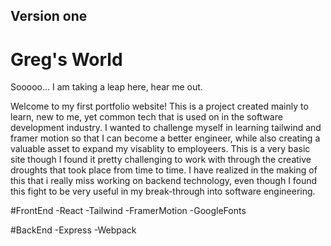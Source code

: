 ## Version one

# Greg's World
Sooooo... I am taking a leap here, hear me out.

Welcome to my first portfolio website! 
This is a project created mainly to learn, new to me, yet common tech that is used on in the software development industry. I wanted to challenge myself in learning tailwind and framer motion so that I can become a better engineer, while also creating a valuable asset to expand my visablity to employeers. This is a very basic site though I found it pretty challenging to work with through the creative droughts that took place from time to time. I have realized in the making of this that i really miss working on backend technology, even though I found this fight to be very useful in my break-through into software engineering.

#FrontEnd
-React
-Tailwind
-FramerMotion
-GoogleFonts

#BackEnd
-Express
-Webpack

